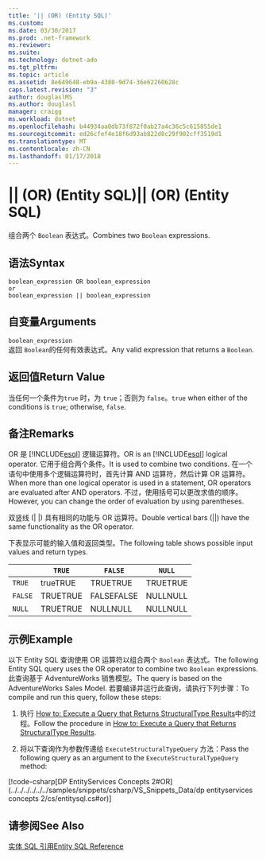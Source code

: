 ```yaml
---
title: '|| (OR) (Entity SQL)'
ms.custom: 
ms.date: 03/30/2017
ms.prod: .net-framework
ms.reviewer: 
ms.suite: 
ms.technology: dotnet-ado
ms.tgt_pltfrm: 
ms.topic: article
ms.assetid: 8e649648-eb9a-4380-9d74-36e62260628c
caps.latest.revision: "3"
author: douglaslMS
ms.author: douglasl
manager: craigg
ms.workload: dotnet
ms.openlocfilehash: b44934aa0db73f872f0ab27a4c36c5c615855de1
ms.sourcegitcommit: ed26cfef4e18f6d93ab822d8c29f902cff3519d1
ms.translationtype: MT
ms.contentlocale: zh-CN
ms.lasthandoff: 01/17/2018
---
```

# <a name="-or-entity-sql"></a><span data-ttu-id="7c709-102">|| (OR) (Entity SQL)</span><span class="sxs-lookup"><span data-stu-id="7c709-102">|| (OR) (Entity SQL)</span></span>
<span data-ttu-id="7c709-103">组合两个 `Boolean` 表达式。</span><span class="sxs-lookup"><span data-stu-id="7c709-103">Combines two `Boolean` expressions.</span></span>  
  
## <a name="syntax"></a><span data-ttu-id="7c709-104">语法</span><span class="sxs-lookup"><span data-stu-id="7c709-104">Syntax</span></span>  
  
```  
boolean_expression OR boolean_expression  
or   
boolean_expression || boolean_expression  
```  
  
## <a name="arguments"></a><span data-ttu-id="7c709-105">自变量</span><span class="sxs-lookup"><span data-stu-id="7c709-105">Arguments</span></span>  
 `boolean_expression`  
 <span data-ttu-id="7c709-106">返回 `Boolean`的任何有效表达式。</span><span class="sxs-lookup"><span data-stu-id="7c709-106">Any valid expression that returns a `Boolean`.</span></span>  
  
## <a name="return-value"></a><span data-ttu-id="7c709-107">返回值</span><span class="sxs-lookup"><span data-stu-id="7c709-107">Return Value</span></span>  
 <span data-ttu-id="7c709-108">当任何一个条件为`true` 时，为 `true`；否则为 `false`。</span><span class="sxs-lookup"><span data-stu-id="7c709-108">`true` when either of the conditions is `true`; otherwise, `false`.</span></span>  
  
## <a name="remarks"></a><span data-ttu-id="7c709-109">备注</span><span class="sxs-lookup"><span data-stu-id="7c709-109">Remarks</span></span>  
 <span data-ttu-id="7c709-110">OR 是 [!INCLUDE[esql](../../../../../../includes/esql-md.md)] 逻辑运算符。</span><span class="sxs-lookup"><span data-stu-id="7c709-110">OR is an [!INCLUDE[esql](../../../../../../includes/esql-md.md)] logical operator.</span></span> <span data-ttu-id="7c709-111">它用于组合两个条件。</span><span class="sxs-lookup"><span data-stu-id="7c709-111">It is used to combine two conditions.</span></span> <span data-ttu-id="7c709-112">在一个语句中使用多个逻辑运算符时，首先计算 AND 运算符，然后计算 OR 运算符。</span><span class="sxs-lookup"><span data-stu-id="7c709-112">When more than one logical operator is used in a statement, OR operators are evaluated after AND operators.</span></span> <span data-ttu-id="7c709-113">不过，使用括号可以更改求值的顺序。</span><span class="sxs-lookup"><span data-stu-id="7c709-113">However, you can change the order of evaluation by using parentheses.</span></span>  
  
 <span data-ttu-id="7c709-114">双竖线 (&#124; &#124;) 具有相同的功能与 OR 运算符。</span><span class="sxs-lookup"><span data-stu-id="7c709-114">Double vertical bars (&#124;&#124;) have the same functionality as the OR operator.</span></span>  
  
 <span data-ttu-id="7c709-115">下表显示可能的输入值和返回类型。</span><span class="sxs-lookup"><span data-stu-id="7c709-115">The following table shows possible input values and return types.</span></span>  
  
||`TRUE`|`FALSE`|`NULL`|  
|-|------------|-------------|------------|  
|`TRUE`|<span data-ttu-id="7c709-116">true</span><span class="sxs-lookup"><span data-stu-id="7c709-116">TRUE</span></span>|<span data-ttu-id="7c709-117">TRUE</span><span class="sxs-lookup"><span data-stu-id="7c709-117">TRUE</span></span>|<span data-ttu-id="7c709-118">TRUE</span><span class="sxs-lookup"><span data-stu-id="7c709-118">TRUE</span></span>|  
|`FALSE`|<span data-ttu-id="7c709-119">TRUE</span><span class="sxs-lookup"><span data-stu-id="7c709-119">TRUE</span></span>|<span data-ttu-id="7c709-120">FALSE</span><span class="sxs-lookup"><span data-stu-id="7c709-120">FALSE</span></span>|<span data-ttu-id="7c709-121">NULL</span><span class="sxs-lookup"><span data-stu-id="7c709-121">NULL</span></span>|  
|`NULL`|<span data-ttu-id="7c709-122">TRUE</span><span class="sxs-lookup"><span data-stu-id="7c709-122">TRUE</span></span>|<span data-ttu-id="7c709-123">NULL</span><span class="sxs-lookup"><span data-stu-id="7c709-123">NULL</span></span>|<span data-ttu-id="7c709-124">NULL</span><span class="sxs-lookup"><span data-stu-id="7c709-124">NULL</span></span>|  
  
## <a name="example"></a><span data-ttu-id="7c709-125">示例</span><span class="sxs-lookup"><span data-stu-id="7c709-125">Example</span></span>  
 <span data-ttu-id="7c709-126">以下 Entity SQL 查询使用 OR 运算符以组合两个 `Boolean` 表达式。</span><span class="sxs-lookup"><span data-stu-id="7c709-126">The following Entity SQL query uses the OR operator to combine two `Boolean` expressions.</span></span> <span data-ttu-id="7c709-127">此查询基于 AdventureWorks 销售模型。</span><span class="sxs-lookup"><span data-stu-id="7c709-127">The query is based on the AdventureWorks Sales Model.</span></span> <span data-ttu-id="7c709-128">若要编译并运行此查询，请执行下列步骤：</span><span class="sxs-lookup"><span data-stu-id="7c709-128">To compile and run this query, follow these steps:</span></span>  
  
1.  <span data-ttu-id="7c709-129">执行 [How to: Execute a Query that Returns StructuralType Results](../../../../../../docs/framework/data/adonet/ef/how-to-execute-a-query-that-returns-structuraltype-results.md)中的过程。</span><span class="sxs-lookup"><span data-stu-id="7c709-129">Follow the procedure in [How to: Execute a Query that Returns StructuralType Results](../../../../../../docs/framework/data/adonet/ef/how-to-execute-a-query-that-returns-structuraltype-results.md).</span></span>  
  
2.  <span data-ttu-id="7c709-130">将以下查询作为参数传递给 `ExecuteStructuralTypeQuery` 方法：</span><span class="sxs-lookup"><span data-stu-id="7c709-130">Pass the following query as an argument to the `ExecuteStructuralTypeQuery` method:</span></span>  
  
 [!code-csharp[DP EntityServices Concepts 2#OR](../../../../../../samples/snippets/csharp/VS_Snippets_Data/dp entityservices concepts 2/cs/entitysql.cs#or)]  
  
## <a name="see-also"></a><span data-ttu-id="7c709-131">请参阅</span><span class="sxs-lookup"><span data-stu-id="7c709-131">See Also</span></span>  
 [<span data-ttu-id="7c709-132">实体 SQL 引用</span><span class="sxs-lookup"><span data-stu-id="7c709-132">Entity SQL Reference</span></span>](../../../../../../docs/framework/data/adonet/ef/language-reference/entity-sql-reference.md)
